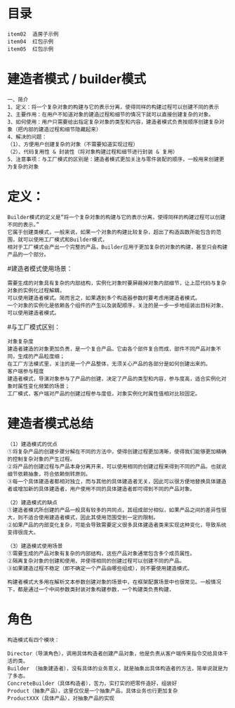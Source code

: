 #   目录
    item02  造房子示例
    item04  红包示例
    item05  红包示例
    


# 建造者模式 / builder模式
    一、简介
    1、定义：将一个复杂对象的构建与它的表示分离，使得同样的构建过程可以创建不同的表示
    2、主要作用：在用户不知道对象的建造过程和细节的情况下就可以直接创建复杂的对象。
    3、如何使用：用户只需要给出指定复杂对象的类型和内容，建造者模式负责按顺序创建复杂对象（把内部的建造过程和细节隐藏起来）
    4、解决的问题：
    （1）、方便用户创建复杂的对象（不需要知道实现过程）
    （2）、代码复用性 & 封装性（将对象构建过程和细节进行封装 & 复用）
    5、注意事项：与工厂模式的区别是：建造者模式更加关注与零件装配的顺序，一般用来创建更为复杂的对象
# 定义：
    Builder模式的定义是“将一个复杂对象的构建与它的表示分离，使得同样的构建过程可以创建不同的表示。”
    它属于创建类模式，一般来说，如果一个对象的构建比较复杂，超出了构造函数所能包含的范围，就可以使用工厂模式和Builder模式，
    相对于工厂模式会产出一个完整的产品，Builder应用于更加复杂的对象的构建，甚至只会构建产品的一个部分。
    
#建造者模式使用场景：

    需要生成的对象具有复杂的内部结构，实例化对象时要屏蔽掉对象内部细节，让上层代码与复杂对象的实例化过程解耦，
    可以使用建造者模式。简而言之，如果遇到多个构造器参数时要考虑用建造者模式。
    一个对象的实例化是依赖各个组件的产生以及装配顺序，关注的是一步一步地组装出目标对象，可以使用建造者模式。

#与工厂模式区别：

    对象复杂度
    建造者建造的对象更加负责，是一个复合产品，它由各个部件复合而成，部件不同产品对象不同，生成的产品粒度细；
    在工厂方法模式里，关注的是一个产品整体，无须关心产品的各部分是如何创建出来的。
    客户端参与程度
    建造者模式，导演对象参与了产品的创建，决定了产品的类型和内容，参与度高，适合实例化对象时属性变化频繁的场景；
    工厂模式，客户端对产品的创建过程参与度低，对象实例化时属性值相对比较固定。
    
# 建造者模式总结

    （1）建造模式的优点
    ①将复杂产品的创建步骤分解在不同的方法中，使得创建过程更加清晰，使得我们能够更加精确的控制复杂对象的产生过程。 
    ②将产品的创建过程与产品本身分离开来，可以使用相同的创建过程来得到不同的产品。也就说细节依赖抽象，符合依赖倒转原则。 
    ③每一个具体建造者都相对独立，而与其他的具体建造者无关，因此可以很方便地替换具体建造者或增加新的具体建造者，用户使用不同的具体建造者即可得到不同的产品对象。
    
    （2）建造模式的缺点
    ①建造者模式所创建的产品一般具有较多的共同点，其组成部分相似，如果产品之间的差异性很大，则不适合使用建造者模式，因此其使用范围受到一定的限制。 
    ②如果产品的内部变化复杂，可能会导致需要定义很多具体建造者类来实现这种变化，导致系统变得很庞大。
    
    （3）建造模式使用场景
    ①需要生成的产品对象有复杂的内部结构，这些产品对象通常包含多个成员属性。 
    ②隔离复杂对象的创建和使用，并使得相同的创建过程可以创建不同的产品。 
    ③如果建造过程不稳定（即不确定一个产品由哪些组成），则不要使用建造模式。

    构建者模式大多用在解析文本参数创建对象的场景中，在框架配置场景中也很常见。一般情况下，都是通过一个中间参数类封装对象构建参数，一个构建类负责构建，
# 角色    
    构造模式有四个模块：
    
    Director（导演角色），调用具体构造者创建产品对象，他是负责从客户端传来指令交给具体干活的类。
    Builder （抽象建造者），没有具体的业务意义，就是抽象出具体构造者的方法，简单说就是为了多态。
    ConcreteBuilder（具体构造者），苦力，实打实的把零件造好，组装好
    Product（抽象产品），这里仅仅是一个抽象产品，具体业务也行更加复杂
    ProductXXX（具体产品），对抽象产品的实现
